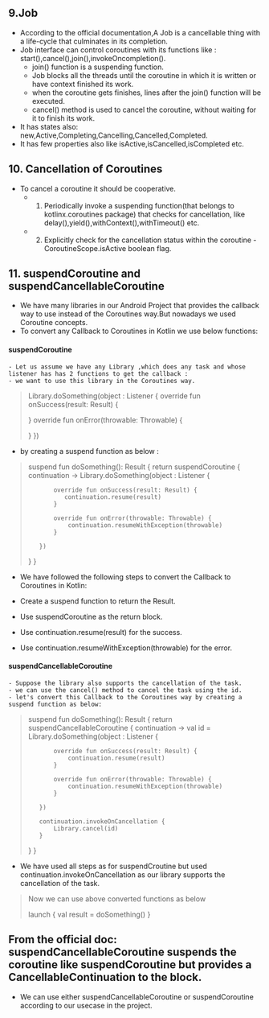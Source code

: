 ## 9.Job
- According to the official documentation,A Job is a cancellable thing with a life-cycle that culminates in its completion.
- Job interface can control coroutines with its functions like : start(),cancel(),join(),invokeOncompletion().
  - join() function is a suspending function.
  - Job blocks all the threads until the coroutine in which it is written or have context finished its work. 
  - when the coroutine gets finishes, lines after the join() function will be executed.
  - cancel() method is used to cancel the coroutine, without waiting for it to finish its work.
- It has states also: new,Active,Completing,Cancelling,Cancelled,Completed.
- It has few properties also like isActive,isCancelled,isCompleted etc.

## 10. Cancellation of Coroutines
- To cancel a coroutine it should be cooperative.
  - 1. Periodically invoke a suspending function(that belongs to kotlinx.coroutines package) that checks for cancellation, like delay(),yield(),withContext(),withTimeout() etc.
  - 2. Explicitly check for the cancellation status within the coroutine
       -CoroutineScope.isActive boolean flag.
       
## 11. suspendCoroutine and suspendCancellableCoroutine
- We have many libraries in our Android Project that provides the callback way to use instead of the Coroutines way.But nowadays we used Coroutine concepts.
- To convert any Callback to Coroutines in Kotlin we use below functions:
#### suspendCoroutine

    - Let us assume we have any Library ,which does any task and whose listener has has 2 functions to get the callback :
    - we want to use this library in the Coroutines way.
    
>  
>  Library.doSomething(object : Listener {
>   override fun onSuccess(result: Result) {
>
>   }
>    override fun onError(throwable: Throwable) {
>    
>    }
> })
 
   - by creating a suspend function as below :


>  suspend fun doSomething(): Result {
>    return suspendCoroutine { continuation ->
>        Library.doSomething(object : Listener {
>
>            override fun onSuccess(result: Result) {
>               continuation.resume(result)
>            }
>
>            override fun onError(throwable: Throwable) {
>                continuation.resumeWithException(throwable)
>            }
>
>        })
>    }
> }

  - We have followed the following steps to convert the Callback to Coroutines in Kotlin:

  - Create a suspend function to return the Result.
  - Use suspendCoroutine as the return block.
  - Use continuation.resume(result) for the success.
  - Use continuation.resumeWithException(throwable) for the error. 

#### suspendCancellableCoroutine
    - Suppose the library also supports the cancellation of the task.
    - we can use the cancel() method to cancel the task using the id.
    - let's convert this Callback to the Coroutines way by creating a suspend function as below:


>  suspend fun doSomething(): Result
>   {
>    return suspendCancellableCoroutine { continuation ->
>        val id = Library.doSomething(object : Listener {
>
>            override fun onSuccess(result: Result) {
>                continuation.resume(result)
>            }
>
>            override fun onError(throwable: Throwable) {
>                continuation.resumeWithException(throwable)
>            }
>
>        })
>
>        continuation.invokeOnCancellation {
>            Library.cancel(id)
>        }
>    }
> }

  - We have used all steps as for suspendCroutine but used continuation.invokeOnCancellation as our library supports the cancellation of the task.

> Now we can use above converted functions as below
> 
>   launch {
>   val result = doSomething()
> }

## From the official doc: suspendCancellableCoroutine suspends the coroutine like suspendCoroutine but provides a CancellableContinuation to the block.
   - We can use either suspendCancellableCoroutine or suspendCoroutine according to our usecase in the project.
